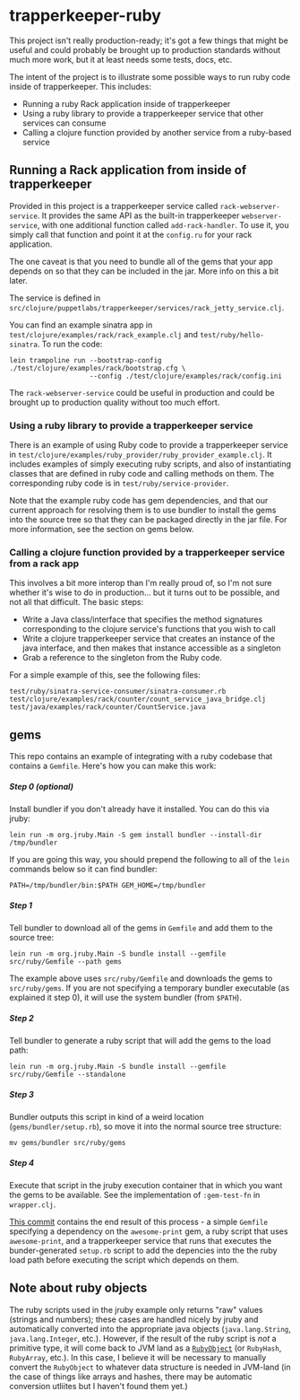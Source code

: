 trapperkeeper-ruby
==================

This project isn't really production-ready; it's got a few things that might
be useful and could probably be brought up to production standards without much
more work, but it at least needs some tests, docs, etc.

The intent of the project is to illustrate some possible ways to run ruby code
inside of trapperkeeper.  This includes:

* Running a ruby Rack application inside of trapperkeeper
* Using a ruby library to provide a trapperkeeper service that other services
  can consume
* Calling a clojure function provided by another service from a ruby-based
  service

## Running a Rack application from inside of trapperkeeper

Provided in this project is a trapperkeeper service called `rack-webserver-service`.
It provides the same API as the built-in trapperkeeper `webserver-service`, with
one additional function called `add-rack-handler`.  To use it, you simply call
that function and point it at the `config.ru` for your rack application.

The one caveat is that you need to bundle all of the gems that your app depends
on so that they can be included in the jar.  More info on this a bit later.

The service is defined in `src/clojure/puppetlabs/trapperkeeper/services/rack_jetty_service.clj`.

You can find an example sinatra app in `test/clojure/examples/rack/rack_example.clj` and
`test/ruby/hello-sinatra`.  To run the code:

    lein trampoline run --bootstrap-config ./test/clojure/examples/rack/bootstrap.cfg \
                        --config ./test/clojure/examples/rack/config.ini

The `rack-webserver-service` could be useful in production and could be brought
up to production quality without too much effort.

### Using a ruby library to provide a trapperkeeper service

There is an example of using Ruby code to provide a trapperkeeper service in
`test/clojure/examples/ruby_provider/ruby_provider_example.clj`.  It includes
examples of simply executing ruby scripts, and also of instantiating classes that
are defined in ruby code and calling methods on them.  The corresponding ruby
code is in `test/ruby/service-provider`.

Note that the example ruby code has gem dependencies, and that our current
approach for resolving them is to use bundler to install the gems into
the source tree so that they can be packaged directly in the jar file.  For
more information, see the section on gems below.

### Calling a clojure function provided by a trapperkeeper service from a rack app

This involves a bit more interop than I'm really proud of, so I'm not sure whether
it's wise to do in production... but it turns out to be possible, and not all
that difficult.  The basic steps:

* Write a Java class/interface that specifies the method signatures corresponding
  to the clojure service's functions that you wish to call
* Write a clojure trapperkeeper service that creates an instance of the java
  interface, and then makes that instance accessible as a singleton
* Grab a reference to the singleton from the Ruby code.

For a simple example of this, see the following files:

    test/ruby/sinatra-service-consumer/sinatra-consumer.rb
    test/clojure/examples/rack/counter/count_service_java_bridge.clj
    test/java/examples/rack/counter/CountService.java


## gems
This repo contains an example of integrating with a ruby codebase that contains a `Gemfile`.  Here's how you can make this work:

##### Step 0 (optional)
Install bundler if you don't already have it installed.  You can do this via jruby:
```
lein run -m org.jruby.Main -S gem install bundler --install-dir /tmp/bundler
```
If you are going this way, you should prepend the following to all of the `lein` commands below so it can find bundler:
```
PATH=/tmp/bundler/bin:$PATH GEM_HOME=/tmp/bundler
```

##### Step 1
Tell bundler to download all of the gems in `Gemfile` and add them to the source tree:
```
lein run -m org.jruby.Main -S bundle install --gemfile src/ruby/Gemfile --path gems
```
The example above uses `src/ruby/Gemfile` and downloads the gems to `src/ruby/gems`.  If you are not specifying a temporary bundler executable (as explained it step 0), it will use the system bundler (from `$PATH`).

##### Step 2
Tell bundler to generate a ruby script that will add the gems to the load path:
```
lein run -m org.jruby.Main -S bundle install --gemfile src/ruby/Gemfile --standalone
```

##### Step 3
Bundler outputs this script in kind of a weird location (`gems/bundler/setup.rb`), so move it into the normal source tree structure:
```
mv gems/bundler src/ruby/gems
```

##### Step 4
Execute that script in the jruby execution container that in which you want the gems to be available.  See the implementation of `:gem-test-fn` in `wrapper.clj`.

[This commit](https://github.com/KevinCorcoran/trapperkeeper-polyglot-playground/commit/39f3bbf02a7ab71a1aaf70601d0fd0051d4bc57e) contains the end result of this process - a simple `Gemfile` specifying a dependency on the `awesome-print` gem, a ruby script that uses `awesome-print`, and a trapperkeeper service that runs that executes the bunder-generated `setup.rb` script to add the depencies into the the ruby load path before executing the script which depends on them.

## Note about ruby objects
The ruby scripts used in the jruby example only returns "raw" values (strings and numbers); these cases are handled nicely by jruby and automatically converted into the appropriate java objects (`java.lang.String`, `java.lang.Integer`, etc.).  However, if the result of the ruby script is *not* a primitive type, it will come back to JVM land as a [`RubyObject`](http://jruby.org/apidocs/org/jruby/RubyObject.html) (or `RubyHash`, `RubyArray`, etc.).  In this case, I believe it will be necessary to manually convert the `RubyObject` to whatever data structure is needed in JVM-land (in the case of things like arrays and hashes, there may be automatic conversion utliites but I haven't found them yet.)
